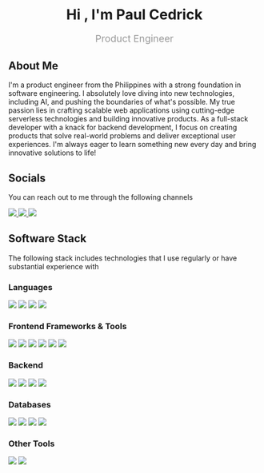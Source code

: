 <h1 align="center">Hi , I'm Paul Cedrick</h1>
<p style="color: #999; font-size: 1.2rem;" align="center">Product Engineer</p>

<h2>About Me</h2>
<p>I'm a product engineer from the Philippines with a strong foundation in software engineering. I absolutely love diving into new technologies, including AI, and pushing the boundaries of what's possible. My true passion lies in crafting scalable web applications using cutting-edge serverless technologies and building innovative products. As a full-stack developer with a knack for backend development, I focus on creating products that solve real-world problems and deliver exceptional user experiences. I'm always eager to learn something new every day and bring innovative solutions to life!</p>

<div>
  <h2>Socials</h2>
  <p>You can reach out to me through the following channels</p>
  <a href="https://www.linkedin.com/in/paulcedrick/">
    <img src="https://img.shields.io/badge/LinkedIn-black?logo=linkedin">
  </a>
  <a href="https://x.com/porukobayashi">
    <img src="https://img.shields.io/badge/X-black?logo=x">
  </a>
  <a href="https://www.threads.net/@iam.kyuuu">
    <img src="https://img.shields.io/badge/Threads-black?logo=threads">
  </a>
</div>

<h2>Software Stack</h2>
<p>The following stack includes technologies that I use regularly or have substantial experience with</p>

<h3>Languages</h3>
<p>
  <img src="https://img.shields.io/badge/Typescript-black?logo=typescript">
  <img src="https://img.shields.io/badge/Golang-black?logo=go">
  <img src="https://img.shields.io/badge/.NET-black?logo=dotnet">
  <img src="https://img.shields.io/badge/Python-black?logo=python">
</p>

<h3>Frontend Frameworks & Tools</h3>
<p>
  <img src="https://img.shields.io/badge/React-black?logo=react">
  <img src="https://img.shields.io/badge/Next.js-black?logo=next.js">
  <img src="https://img.shields.io/badge/Remix-black?logo=remix">
  <img src="https://img.shields.io/badge/Vue.js-black?logo=vue.js">
  <img src="https://img.shields.io/badge/Svelte-black?logo=svelte">
  <img src="https://img.shields.io/badge/TailwindCSS-black?logo=tailwindcss">
</p>

<h3>Backend</h3>
<p>
  <img src="https://img.shields.io/badge/Node.js-black?logo=node.js">
  <img src="https://img.shields.io/badge/SST-black?logo=sst">
  <img src="https://img.shields.io/badge/Hono-black?logo=hono">
  <img src="https://img.shields.io/badge/Flask-black?logo=flask">
</p>

<h3>Databases</h3>
<p>
  <img src="https://img.shields.io/badge/PostgreSQL-black?logo=postgresql">
  <img src="https://img.shields.io/badge/DynamoDB-black?logo=amazondynamodb">
  <img src="https://img.shields.io/badge/MySQL-black?logo=mysql">
  <img src="https://img.shields.io/badge/PlanetScale-black?logo=planetscale">
</p>

<h3>Other Tools</h3>
<p>
  <img src="https://img.shields.io/badge/Git-black?logo=git">
  <img src="https://img.shields.io/badge/Docker-black?logo=docker">
</p>

